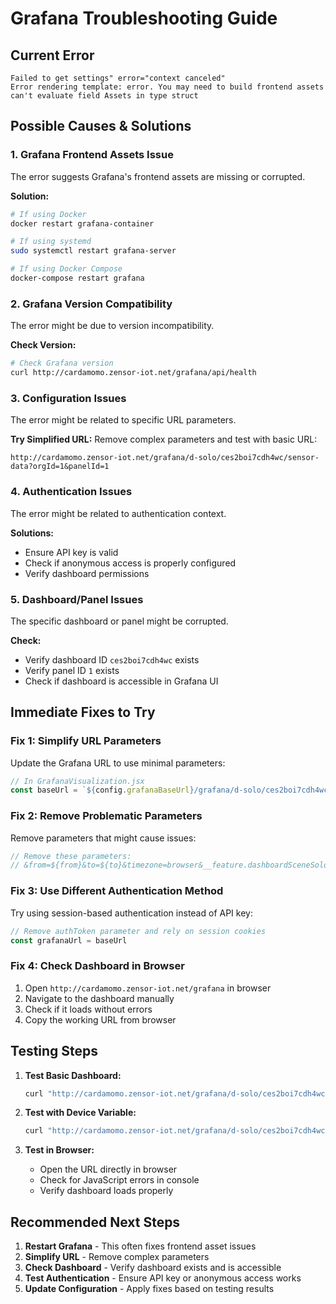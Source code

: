 # Grafana Troubleshooting Guide

## Current Error
```
Failed to get settings" error="context canceled"
Error rendering template: error. You may need to build frontend assets
can't evaluate field Assets in type struct
```

## Possible Causes & Solutions

### 1. Grafana Frontend Assets Issue
The error suggests Grafana's frontend assets are missing or corrupted.

**Solution:**
```bash
# If using Docker
docker restart grafana-container

# If using systemd
sudo systemctl restart grafana-server

# If using Docker Compose
docker-compose restart grafana
```

### 2. Grafana Version Compatibility
The error might be due to version incompatibility.

**Check Version:**
```bash
# Check Grafana version
curl http://cardamomo.zensor-iot.net/grafana/api/health
```

### 3. Configuration Issues
The error might be related to specific URL parameters.

**Try Simplified URL:**
Remove complex parameters and test with basic URL:
```
http://cardamomo.zensor-iot.net/grafana/d-solo/ces2boi7cdh4wc/sensor-data?orgId=1&panelId=1
```

### 4. Authentication Issues
The error might be related to authentication context.

**Solutions:**
- Ensure API key is valid
- Check if anonymous access is properly configured
- Verify dashboard permissions

### 5. Dashboard/Panel Issues
The specific dashboard or panel might be corrupted.

**Check:**
- Verify dashboard ID `ces2boi7cdh4wc` exists
- Verify panel ID `1` exists
- Check if dashboard is accessible in Grafana UI

## Immediate Fixes to Try

### Fix 1: Simplify URL Parameters
Update the Grafana URL to use minimal parameters:

```javascript
// In GrafanaVisualization.jsx
const baseUrl = `${config.grafanaBaseUrl}/grafana/d-solo/ces2boi7cdh4wc/sensor-data?orgId=1&panelId=1&var-device_name=${encodeURIComponent(deviceName)}`
```

### Fix 2: Remove Problematic Parameters
Remove parameters that might cause issues:

```javascript
// Remove these parameters:
// &from=${from}&to=${to}&timezone=browser&__feature.dashboardSceneSolo&refresh=0&kiosk
```

### Fix 3: Use Different Authentication Method
Try using session-based authentication instead of API key:

```javascript
// Remove authToken parameter and rely on session cookies
const grafanaUrl = baseUrl
```

### Fix 4: Check Dashboard in Browser
1. Open `http://cardamomo.zensor-iot.net/grafana` in browser
2. Navigate to the dashboard manually
3. Check if it loads without errors
4. Copy the working URL from browser

## Testing Steps

1. **Test Basic Dashboard:**
   ```bash
   curl "http://cardamomo.zensor-iot.net/grafana/d-solo/ces2boi7cdh4wc/sensor-data?orgId=1&panelId=1"
   ```

2. **Test with Device Variable:**
   ```bash
   curl "http://cardamomo.zensor-iot.net/grafana/d-solo/ces2boi7cdh4wc/sensor-data?orgId=1&panelId=1&var-device_name=test-device"
   ```

3. **Test in Browser:**
   - Open the URL directly in browser
   - Check for JavaScript errors in console
   - Verify dashboard loads properly

## Recommended Next Steps

1. **Restart Grafana** - This often fixes frontend asset issues
2. **Simplify URL** - Remove complex parameters
3. **Check Dashboard** - Verify dashboard exists and is accessible
4. **Test Authentication** - Ensure API key or anonymous access works
5. **Update Configuration** - Apply fixes based on testing results 